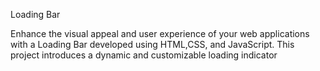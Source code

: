 Loading Bar

Enhance the visual appeal and user experience of your web applications with a Loading Bar developed using HTML,CSS, and JavaScript. This project introduces a dynamic and customizable loading indicator
